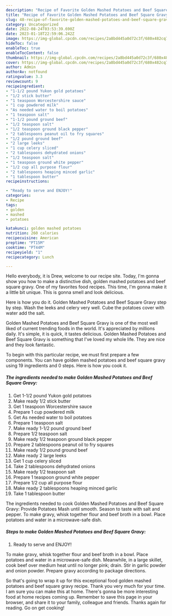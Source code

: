 ```yaml
---
description: "Recipe of Favorite Golden Mashed Potatoes and Beef Square Gravy"
title: "Recipe of Favorite Golden Mashed Potatoes and Beef Square Gravy"
slug: 48-recipe-of-favorite-golden-mashed-potatoes-and-beef-square-gravy
category: Uncategorized
date: 2022-08-24T03:53:39.690Z
date: 2023-01-18T22:59:06.242Z
image: https://img-global.cpcdn.com/recipes/2a8bd445a0d72c3f/680x482cq70/golden-mashed-potatoes-and-beef-square-gravy-recipe-main-photo.jpg
hideToc: false
enableToc: true
enableTocContent: false
thumbnail: https://img-global.cpcdn.com/recipes/2a8bd445a0d72c3f/680x482cq70/golden-mashed-potatoes-and-beef-square-gravy-recipe-main-photo.jpg
cover: https://img-global.cpcdn.com/recipes/2a8bd445a0d72c3f/680x482cq70/golden-mashed-potatoes-and-beef-square-gravy-recipe-main-photo.jpg
author: Admin
authorAv: notfound
ratingvalue: 3.3
reviewcount: 9
recipeingredient:
- "1-1/2 pound Yukon gold potatoes"
- "1/2 stick butter"
- "1 teaspoon Worcestershire sauce"
- "1 cup powdered milk"
- "As needed water to boil potatoes"
- "1 teaspoon salt"
- "1-1/2 pound ground beef"
- "1/2 teaspoon salt"
- "1/2 teaspoon ground black pepper"
- "2 tablespoons peanut oil to fry squares"
- "1/2 pound ground beef"
- "2 large leeks"
- "1 cup celery sliced"
- "2 tablespoons dehydrated onions"
- "1/2 teaspoon salt"
- "1 teaspoon ground white pepper"
- "1/2 cup all purpose flour"
- "2 tablespoons heaping minced garlic"
- "1 tablespoon butter"
recipeinstructions:

- "Ready to serve and ENJOY!"
categories:
- Recipe
tags:
- golden
- mashed
- potatoes

katakunci: golden mashed potatoes 
nutrition: 260 calories
recipecuisine: American
preptime: "PT15M"
cooktime: "PT44M"
recipeyield: "1"
recipecategory: Lunch

---
```



Hello everybody, it is Drew, welcome to our recipe site. Today, I'm gonna show you how to make a distinctive dish, golden mashed potatoes and beef square gravy. One of my favorites food recipes. This time, I'm gonna make it a little bit unique. This is gonna smell and look delicious.

Here is how you do it. Golden Mashed Potatoes and Beef Square Gravy step by step. Wash the leeks and celery very well. Cube the potatoes cover with water add the salt.

Golden Mashed Potatoes and Beef Square Gravy is one of the most well liked of current trending foods in the world. It's appreciated by millions daily. It's simple, it is quick, it tastes delicious. Golden Mashed Potatoes and Beef Square Gravy is something that I've loved my whole life. They are nice and they look fantastic.


To begin with this particular recipe, we must first prepare a few components. You can have golden mashed potatoes and beef square gravy using 19 ingredients and 0 steps. Here is how you cook it.

<!--inarticleads1-->

##### The ingredients needed to make Golden Mashed Potatoes and Beef Square Gravy:

1. Get 1-1/2 pound Yukon gold potatoes
1. Make ready 1/2 stick butter
1. Get 1 teaspoon Worcestershire sauce
1. Prepare 1 cup powdered milk
1. Get As needed water to boil potatoes
1. Prepare 1 teaspoon salt
1. Make ready 1-1/2 pound ground beef
1. Prepare 1/2 teaspoon salt
1. Make ready 1/2 teaspoon ground black pepper
1. Prepare 2 tablespoons peanut oil to fry squares
1. Make ready 1/2 pound ground beef
1. Make ready 2 large leeks
1. Get 1 cup celery sliced
1. Take 2 tablespoons dehydrated onions
1. Make ready 1/2 teaspoon salt
1. Prepare 1 teaspoon ground white pepper
1. Prepare 1/2 cup all purpose flour
1. Make ready 2 tablespoons heaping minced garlic
1. Take 1 tablespoon butter


The ingredients needed to cook Golden Mashed Potatoes and Beef Square Gravy: Provide Potatoes Mash until smooth. Season to taste with salt and pepper. To make gravy, whisk together flour and beef broth in a bowl. Place potatoes and water in a microwave-safe dish. 

<!--inarticleads2-->

##### Steps to make Golden Mashed Potatoes and Beef Square Gravy:


1. Ready to serve and ENJOY!

To make gravy, whisk together flour and beef broth in a bowl. Place potatoes and water in a microwave-safe dish. Meanwhile, in a large skillet, cook beef over medium heat until no longer pink; drain. Stir in garlic powder and onion powder. Prepare gravy according to package directions. 

So that's going to wrap it up for this exceptional food golden mashed potatoes and beef square gravy recipe. Thank you very much for your time. I am sure you can make this at home. There's gonna be more interesting food at home recipes coming up. Remember to save this page in your browser, and share it to your family, colleague and friends. Thanks again for reading. Go on get cooking!
